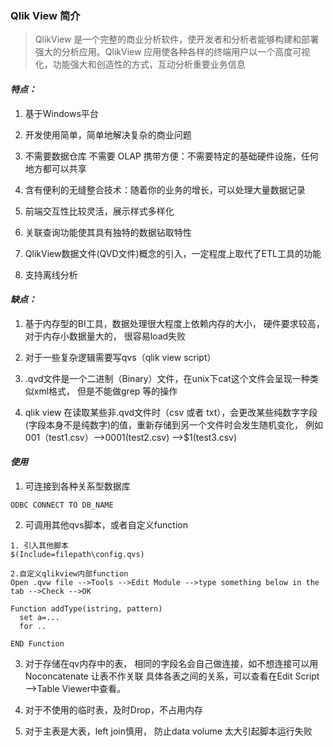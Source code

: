 ### Qlik View 简介

> QlikView 是一个完整的商业分析软件，使开发者和分析者能够构建和部署强大的分析应用。QlikView 应用使各种各样的终端用户以一个高度可视化，功能强大和创造性的方式，互动分析重要业务信息

#### *特点：*

1. 基于Windows平台

2. 开发使用简单，简单地解决复杂的商业问题

2. 不需要数据仓库 不需要 OLAP 携带方便：不需要特定的基础硬件设施，任何地方都可以共享

3. 含有便利的无缝整合技术：随着你的业务的增长，可以处理大量数据记录

4. 前端交互性比较灵活，展示样式多样化

5. 关联查询功能使其具有独特的数据钻取特性

6. QlikView数据文件(QVD文件)概念的引入，一定程度上取代了ETL工具的功能

7. 支持离线分析

#### *缺点：*

1. 基于内存型的BI工具，数据处理很大程度上依赖内存的大小， 硬件要求较高， 对于内存小数据量大的， 很容易load失败

2. 对于一些复杂逻辑需要写qvs（qlik view script）

3. .qvd文件是一个二进制（Binary）文件，在unix下cat这个文件会呈现一种类似xml格式， 但是不能做grep 等的操作 

4. qlik view 在读取某些非.qvd文件时（csv 或者 txt），会更改某些纯数字字段(字段本身不是纯数字)的值，重新存储到另一个文件时会发生随机变化，
例如 001（test1.csv）-->0001(test2.csv) -->$1(test3.csv)

#### *使用*

1. 可连接到各种关系型数据库

```
ODBC CONNECT TO DB_NAME
```

2. 可调用其他qvs脚本，或者自定义function

```
1. 引入其他脚本
$(Include=filepath\config.qvs)

2.自定义qlikview内部function
Open .qvw file -->Tools -->Edit Module -->type something below in the tab -->Check -->OK

Function addType(istring, pattern)
  set a=...
  for ..
  
END Function
```

3. 对于存储在qv内存中的表， 相同的字段名会自己做连接，如不想连接可以用Noconcatenate 让表不作关联 
具体各表之间的关系，可以查看在Edit Script -->Table Viewer中查看。

4. 对于不使用的临时表，及时Drop，不占用内存

5. 对于主表是大表，left join慎用， 防止data volume 太大引起脚本运行失败
